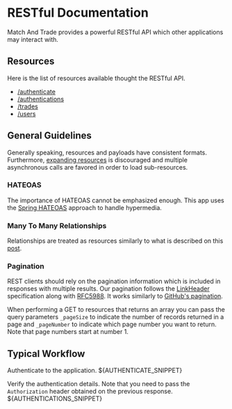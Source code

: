 RESTful Documentation
=====================
Match And Trade provides a powerful RESTful API which other applications may interact with.

Resources
---------
Here is the list of resources available thought the RESTful API.

* [/authenticate][1]
* [/authentications][2]
* [/trades][3]
* [/users][4]

General Guidelines
------------------
Generally speaking, resources and payloads have consistent formats. Furthermore, [expanding resources][7] is discouraged and multiple asynchronous calls are favored in order to load sub-resources.
### HATEOAS
The importance of HATEOAS cannot be emphasized enough. This app uses the [Spring HATEOAS][8] approach to handle hypermedia.
### Many To Many Relationships
Relationships are treated as resources similarly to what is described on this [post][6].
### Pagination
REST clients should rely on the pagination information which is included in responses with multiple results. Our pagination follows the [LinkHeader][10] specification along with [RFC5988][11]. It works similarly to [GitHub's pagination][9].

When performing a GET to resources that returns an array you can pass the query parameters `_pageSize` to indicate the number of records returned in a page and `_pageNumber` to indicate which page number you want to return. Note that page numbers start at number 1.

Typical Workflow
----------------
Authenticate to the application.
${AUTHENTICATE_SNIPPET}

Verify the authentication details. Note that you need to pass the `Authorization` header obtained on the previous response. 
${AUTHENTICATIONS_SNIPPET}



[1]: rest/authenticate.md
[2]: rest/authentications.md
[3]: rest/trades.md
[4]: rest/users.md
[6]: https://rafaelsantosbra.wordpress.com/2016/10/18/many-to-many-relationships-for-rest-api-with-a-relationship-attribute/ "REST API Many to Many relationship"
[7]: http://venkat.io/posts/expanding-your-rest-api/ "REST API Expand Resources"
[8]: https://spring.io/understanding/HATEOAS "Spring HATEOAS"
[9]: https://developer.github.com/guides/traversing-with-pagination/ "GitHub Pagination"
[10]: https://www.w3.org/wiki/LinkHeader "LinkHeader Specification"
[11]: http://www.rfc-editor.org/rfc/rfc5988.txt "rfc5988"